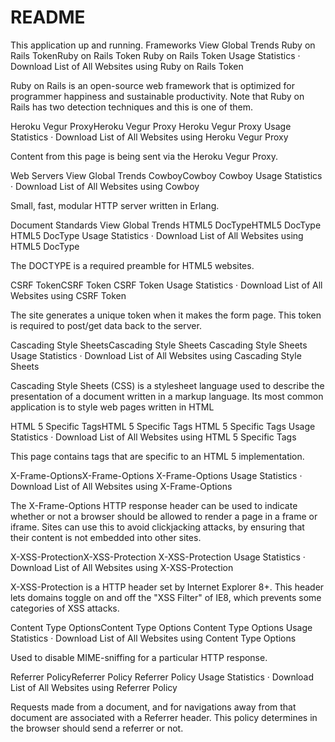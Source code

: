 # README

This application up and running.
Frameworks
View Global Trends
Ruby on Rails TokenRuby on Rails Token
Ruby on Rails Token Usage Statistics · Download List of All Websites using Ruby on Rails Token

Ruby on Rails is an open-source web framework that is optimized for programmer happiness and sustainable productivity. Note that Ruby on Rails has two detection techniques and this is one of them.

Heroku Vegur ProxyHeroku Vegur Proxy
Heroku Vegur Proxy Usage Statistics · Download List of All Websites using Heroku Vegur Proxy

Content from this page is being sent via the Heroku Vegur Proxy.

Web Servers
View Global Trends
CowboyCowboy
Cowboy Usage Statistics · Download List of All Websites using Cowboy

Small, fast, modular HTTP server written in Erlang.

Document Standards
View Global Trends
HTML5 DocTypeHTML5 DocType
HTML5 DocType Usage Statistics · Download List of All Websites using HTML5 DocType

The DOCTYPE is a required preamble for HTML5 websites.

CSRF TokenCSRF Token
CSRF Token Usage Statistics · Download List of All Websites using CSRF Token

The site generates a unique token when it makes the form page. This token is required to post/get data back to the server.

Cascading Style SheetsCascading Style Sheets
Cascading Style Sheets Usage Statistics · Download List of All Websites using Cascading Style Sheets

Cascading Style Sheets (CSS) is a stylesheet language used to describe the presentation of a document written in a markup language. Its most common application is to style web pages written in HTML

HTML 5 Specific TagsHTML 5 Specific Tags
HTML 5 Specific Tags Usage Statistics · Download List of All Websites using HTML 5 Specific Tags

This page contains tags that are specific to an HTML 5 implementation.

X-Frame-OptionsX-Frame-Options
X-Frame-Options Usage Statistics · Download List of All Websites using X-Frame-Options

The X-Frame-Options HTTP response header can be used to indicate whether or not a browser should be allowed to render a page in a frame or iframe. Sites can use this to avoid clickjacking attacks, by ensuring that their content is not embedded into other sites.

X-XSS-ProtectionX-XSS-Protection
X-XSS-Protection Usage Statistics · Download List of All Websites using X-XSS-Protection

X-XSS-Protection is a HTTP header set by Internet Explorer 8+. This header lets domains toggle on and off the "XSS Filter" of IE8, which prevents some categories of XSS attacks.

Content Type OptionsContent Type Options
Content Type Options Usage Statistics · Download List of All Websites using Content Type Options

Used to disable MIME-sniffing for a particular HTTP response.

Referrer PolicyReferrer Policy
Referrer Policy Usage Statistics · Download List of All Websites using Referrer Policy

Requests made from a document, and for navigations away from that document are associated with a Referrer header. This policy determines in the browser should send a referrer or not.

